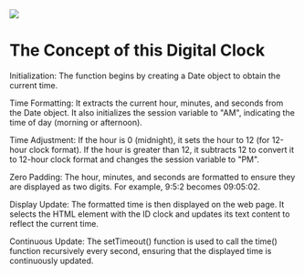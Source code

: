 <img src="https://i.postimg.cc/hjcLgDYn/2024-04-17-02-00-23.png">

<h1>The Concept of this Digital Clock  </h1>
Initialization: The function begins by creating a Date object to obtain the current time.

Time Formatting: It extracts the current hour, minutes, and seconds from the Date object. It also initializes the session variable to "AM", indicating the time of day (morning or afternoon).

Time Adjustment: If the hour is 0 (midnight), it sets the hour to 12 (for 12-hour clock format). If the hour is greater than 12, it subtracts 12 to convert it to 12-hour clock format and changes the session variable to "PM".

Zero Padding: The hour, minutes, and seconds are formatted to ensure they are displayed as two digits. For example, 9:5:2 becomes 09:05:02.

Display Update: The formatted time is then displayed on the web page. It selects the HTML element with the ID clock and updates its text content to reflect the current time.

Continuous Update: The setTimeout() function is used to call the time() function recursively every second, ensuring that the displayed time is continuously updated.
